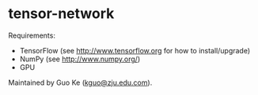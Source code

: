 # tensor-network
Requirements:
* TensorFlow (see http://www.tensorflow.org for how to install/upgrade)
* NumPy (see http://www.numpy.org/)
* GPU

Maintained by Guo Ke (kguo@zju.edu.com).
